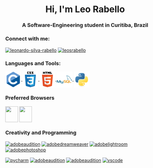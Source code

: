 <h1 align="center">Hi, I'm Leo Rabello</h1>
<h3 align="center">A Software-Engineering student in Curitiba, Brazil</h3>

<h3 align="left">Connect with me:</h3>
<p align="left">
<a href="https://linkedin.com/in/leonardo-silva-rabello" target="blank"><img align="center" src="https://cdn.jsdelivr.net/gh/devicons/devicon/icons/linkedin/linkedin-original.svg" alt="leonardo-silva-rabello" height="40" width="50" /></a>
<a href="https://instagram.com/leosrabello" target="blank"><img align="center" src="https://raw.githubusercontent.com/rahuldkjain/github-profile-readme-generator/master/src/images/icons/Social/instagram.svg" alt="leosrabello" height="40" width="50" /></a>
</p>

<h3 align="left">Languages and Tools:</h3>
<p align="left"> <a href="https://www.cprogramming.com/" target="_blank" rel="noreferrer"> <img align="center"  src="https://raw.githubusercontent.com/devicons/devicon/master/icons/c/c-original.svg" alt="c" width="50" height="50"/> </a> <a href="https://www.w3schools.com/css/" target="_blank" rel="noreferrer"> <img align="center" src="https://raw.githubusercontent.com/devicons/devicon/master/icons/css3/css3-original-wordmark.svg" alt="css3" width="50" height="50"/> </a> <a href="https://www.w3.org/html/" target="_blank" rel="noreferrer"> <img align="center" src="https://raw.githubusercontent.com/devicons/devicon/master/icons/html5/html5-original-wordmark.svg" alt="html5" width="50" height="50"/> </a> <a href="https://www.mysql.com/" target="_blank" rel="noreferrer"> <img align="center" 
src="https://raw.githubusercontent.com/devicons/devicon/master/icons/mysql/mysql-original-wordmark.svg" alt="mysql" width="50" height="50"/> </a> <a href="https://www.python.org" target="_blank" rel="noreferrer"> <img align="center"  src="https://raw.githubusercontent.com/devicons/devicon/master/icons/python/python-original.svg" alt="python" width="50" height="50"/> </a> </p>

<h3 align="left">Preferred Browsers</h3>
<p align="left"> <a href="https://www.opera.com/" target="_blank" rel="noreferrer"> <img align="center"  src="https://cdn.simpleicons.org/operagx/#EE2950" width="40" height="50"></a> <a href="https://www.google.com/" target="_blank" rel="noreferrer"> <img align="center" src="https://cdn.simpleicons.org/googlechrome/crimson" width="40" height="50"></a></p>

<h3 align="left">Creativity and Programming</h3>
<p align="left">
<a href="https://www.adobe.com/" target="blank"><img align="center" src="https://cdn.simpleicons.org/adobeaudition/#9999FF" alt="adobeaudition" height="45" width="50"></a>
<a href="https://www.adobe.com/" target="blank"><img align="center" src="https://cdn.simpleicons.org/adobedreamweaver/#FF61F6" alt="adobedreamweaver" height="45" width="50"></a>
<a href="https://www.adobe.com/" target="blank"><img align="center" src="https://cdn.simpleicons.org/adobelightroom/#31A8FF" alt="adobelightroom" height="45" width="50"></a>
<a href="https://www.adobe.com/" target="blank"><img align="center" src="https://cdn.simpleicons.org/adobephotoshop/#31A8FF" alt="adobephotoshop" height="45" width="50"></a></p>

<p align="left">
<a href="https://www.jetbrains.com/pycharm/" target="blank"><img align="center" src="https://cdn.simpleicons.org/pycharm/white/" alt="pycharm" height="45" width="50"></a>
<a href="https://www.jetbrains.com/clion/" target="blank"><img align="center" src="https://cdn.simpleicons.org/clion/white" alt="adobeaudition" height="45" width="50"></a>
<a href="https://www.jetbrains.com/webstorm/" target="blank"><img align="center" src="https://cdn.simpleicons.org/webstorm/white" alt="adobeaudition" height="45" width="50"></a>
<a href="https://code.visualstudio.com/" target="blank"><img align="center" src="https://cdn.simpleicons.org/visualstudiocode/#007ACC" alt="vscode" height="45" width="50"></a>
</p>



